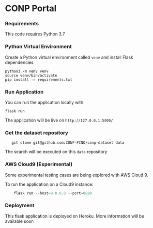 
# CONP Portal 

### Requirements

This code requires Python 3.7 

### Python Virtual Environment

Create a Python virtual environment called `venv` and install Flask dependencies

    python3 -m venv venv
    source venv/bin/activate
    pip install -r requirements.txt

### Run Application

You can run the application locally with 

    flask run
    
The application will be live on `http://127.0.0.1:5000/`
    

### Get the dataset repository

       git clone git@github.com:CONP-PCNO/conp-dataset data

The search will be executed on this `data` repository 

### AWS Cloud9 (Experimental)

Some experimental testing cases are being explored with AWS Cloud 9.

To run the application on a Cloud9 instance:

```python
    flask run --host=0.0.0.0 --port=8080
```


### Deployment
    
This flask application is deployed on Heroku. More information will be available soon